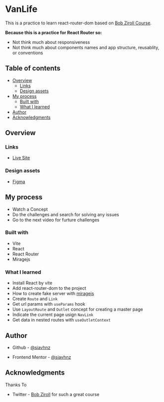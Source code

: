 # VanLife

This is a practice to learn react-router-dom based on [Bob Ziroll Course](https://scrimba.com/learn/reactrouter6).

**Because this is a practice for React Router so:**
- Not think much about responsiveness
- Not think much about components names and app structure, reusablity, or conventions

## Table of contents

- [Overview](#overview)
  - [Links](#links)
  - [Design assets](#design-assets)
- [My process](#my-process)
  - [Built with](#built-with)
  - [What I learned](#what-i-learned)
- [Author](#author)
- [Acknowledgments](#acknowledgments)

## Overview
 
### Links

- [Live Site](https://van-life-practice.netlify.app)

### Design assets

- [Figma](https://www.figma.com/file/igDA2NiMDhoaIIAqm5EnTq/%23VanLife?node-id=0-1)

## My process
- Watch a Concept
- Do the challenges and search for solving any issues
- Go to the next video for furture challenges

### Built with
  - Vite
  - React
  - React Router
  - Miragejs


### What I learned
 - Install React by vite
 - Add react-router-dom to the project
 - How to create fake server with [miragejs](https://miragejs.com/)
 - Create `Route` and `Link`
 - Get url params with `useParams` hook
 - Use `LayoutRoute` and `Outlet` concept for creating a master page
 - Indicate the current page usign `NavLink`
 - Get data in nested routes with `useOutletContext`
 
## Author

- Github - [@siavhnz](https://www.github.com/siavhnz)

- Frontend Mentor - [@siavhnz](https://www.frontendmentor.io/profile/siavhnz)

## Acknowledgments

Thanks To

- Twitter - [Bob Ziroll](https://www.twiter.com/bobziroll) for such a great course


